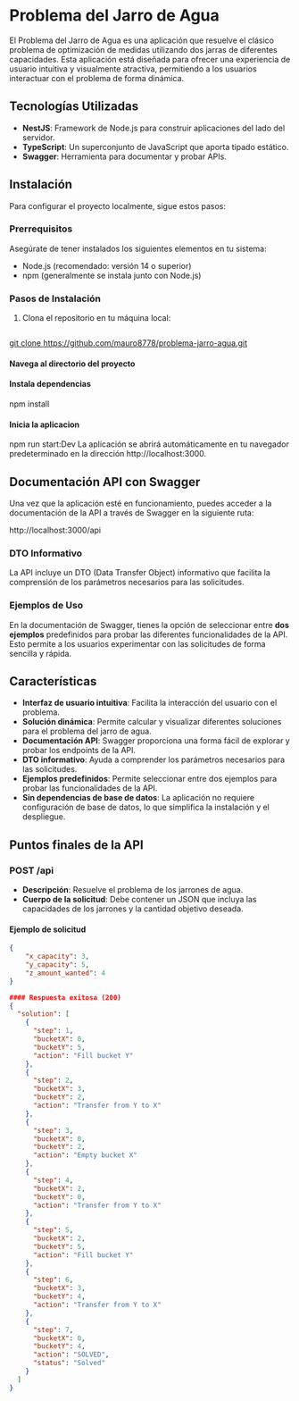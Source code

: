 # Problema del Jarro de Agua

El Problema del Jarro de Agua es una aplicación que resuelve el clásico problema de optimización de medidas utilizando dos jarras de diferentes capacidades. Esta aplicación está diseñada para ofrecer una experiencia de usuario intuitiva y visualmente atractiva, permitiendo a los usuarios interactuar con el problema de forma dinámica.

## Tecnologías Utilizadas

- **NestJS**: Framework de Node.js para construir aplicaciones del lado del servidor.
- **TypeScript**: Un superconjunto de JavaScript que aporta tipado estático.
- **Swagger**: Herramienta para documentar y probar APIs.

## Instalación

Para configurar el proyecto localmente, sigue estos pasos:

### Prerrequisitos

Asegúrate de tener instalados los siguientes elementos en tu sistema:

- Node.js (recomendado: versión 14 o superior)
- npm (generalmente se instala junto con Node.js)

### Pasos de Instalación

1. Clona el repositorio en tu máquina local:

   ```bash
[   git clone https://github.com/mauro8778/problema-jarro-agua.git
](https://github.com/mauro8778/gota-agua.git
)
#### Navega al directorio del proyecto
#### Instala dependencias
npm install
#### Inicia la aplicacion
npm run start:Dev
La aplicación se abrirá automáticamente en tu navegador predeterminado en la dirección http://localhost:3000.

## Documentación API con Swagger

Una vez que la aplicación esté en funcionamiento, puedes acceder a la documentación de la API a través de Swagger en la siguiente ruta:

http://localhost:3000/api

### DTO Informativo

La API incluye un DTO (Data Transfer Object) informativo que facilita la comprensión de los parámetros necesarios para las solicitudes.

### Ejemplos de Uso

En la documentación de Swagger, tienes la opción de seleccionar entre **dos ejemplos** predefinidos para probar las diferentes funcionalidades de la API. Esto permite a los usuarios experimentar con las solicitudes de forma sencilla y rápida.

## Características

- **Interfaz de usuario intuitiva**: Facilita la interacción del usuario con el problema.
- **Solución dinámica**: Permite calcular y visualizar diferentes soluciones para el problema del jarro de agua.
- **Documentación API**: Swagger proporciona una forma fácil de explorar y probar los endpoints de la API.
- **DTO informativo**: Ayuda a comprender los parámetros necesarios para las solicitudes.
- **Ejemplos predefinidos**: Permite seleccionar entre dos ejemplos para probar las funcionalidades de la API.
- **Sin dependencias de base de datos**: La aplicación no requiere configuración de base de datos, lo que simplifica la instalación y el despliegue.

## Puntos finales de la API

### POST /api

- **Descripción**: Resuelve el problema de los jarrones de agua.
- **Cuerpo de la solicitud**: Debe contener un JSON que incluya las capacidades de los jarrones y la cantidad objetivo deseada.

#### Ejemplo de solicitud

```json
{
    "x_capacity": 3,
    "y_capacity": 5,
    "z_amount_wanted": 4
}

#### Respuesta exitosa (200)
{
  "solution": [
    {
      "step": 1,
      "bucketX": 0,
      "bucketY": 5,
      "action": "Fill bucket Y"
    },
    {
      "step": 2,
      "bucketX": 3,
      "bucketY": 2,
      "action": "Transfer from Y to X"
    },
    {
      "step": 3,
      "bucketX": 0,
      "bucketY": 2,
      "action": "Empty bucket X"
    },
    {
      "step": 4,
      "bucketX": 2,
      "bucketY": 0,
      "action": "Transfer from Y to X"
    },
    {
      "step": 5,
      "bucketX": 2,
      "bucketY": 5,
      "action": "Fill bucket Y"
    },
    {
      "step": 6,
      "bucketX": 3,
      "bucketY": 4,
      "action": "Transfer from Y to X"
    },
    {
      "step": 7,
      "bucketX": 0,
      "bucketY": 4,
      "action": "SOLVED",
      "status": "Solved"
    }
  ]
}
